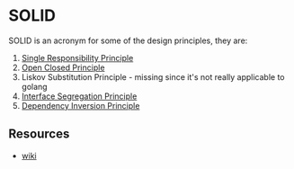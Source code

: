 # SOLID

SOLID is an acronym for some of the design principles, they are:

1. [Single Responsibility Principle](https://github.com/vimcki/design-principles/blob/master/Single%20Responsibility%20Principle.md)
1. [Open Closed Principle](https://github.com/vimcki/design-principles/blob/master/Open%20Closed%20Principle.md)
1. Liskov Substitution Principle - missing since it's not really applicable to golang
1. [Interface Segregation Principle](https://github.com/vimcki/design-principles/blob/master/Interface%20Segregation%20Principle.md)
1. [Dependency Inversion Principle](https://github.com/vimcki/design-principles/blob/master/Dependency%20Inversion%20Principle.md)

## Resources
- [wiki](https://en.wikipedia.org/wiki/SOLID)